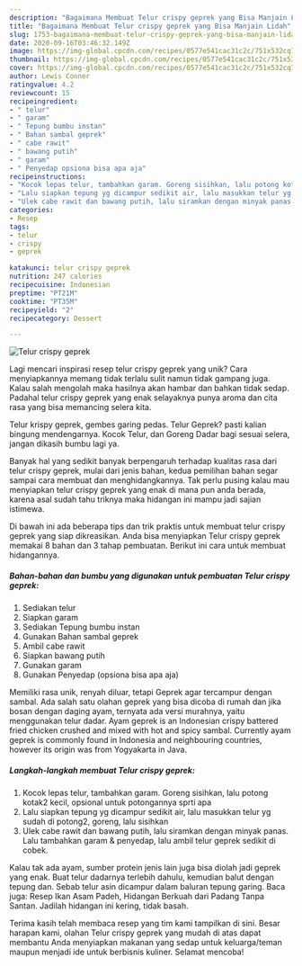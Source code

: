 ```yaml
---
description: "Bagaimana Membuat Telur crispy geprek yang Bisa Manjain Lidah"
title: "Bagaimana Membuat Telur crispy geprek yang Bisa Manjain Lidah"
slug: 1753-bagaimana-membuat-telur-crispy-geprek-yang-bisa-manjain-lidah
date: 2020-09-16T03:46:32.149Z
image: https://img-global.cpcdn.com/recipes/0577e541cac31c2c/751x532cq70/telur-crispy-geprek-foto-resep-utama.jpg
thumbnail: https://img-global.cpcdn.com/recipes/0577e541cac31c2c/751x532cq70/telur-crispy-geprek-foto-resep-utama.jpg
cover: https://img-global.cpcdn.com/recipes/0577e541cac31c2c/751x532cq70/telur-crispy-geprek-foto-resep-utama.jpg
author: Lewis Conner
ratingvalue: 4.2
reviewcount: 15
recipeingredient:
- " telur"
- " garam"
- " Tepung bumbu instan"
- " Bahan sambal geprek"
- " cabe rawit"
- " bawang putih"
- " garam"
- " Penyedap opsiona bisa apa aja"
recipeinstructions:
- "Kocok lepas telur, tambahkan garam. Goreng sisihkan, lalu potong kotak2 kecil, opsional untuk potongannya sprti apa"
- "Lalu siapkan tepung yg dicampur sedikit air, lalu masukkan telur yg sudah di potong2, goreng, lalu sisihkan"
- "Ulek cabe rawit dan bawang putih, lalu siramkan dengan minyak panas. Lalu tambahkan garam &amp; penyedap, lalu ambil telur geprek sedikit di cobek."
categories:
- Resep
tags:
- telur
- crispy
- geprek

katakunci: telur crispy geprek 
nutrition: 247 calories
recipecuisine: Indonesian
preptime: "PT21M"
cooktime: "PT35M"
recipeyield: "2"
recipecategory: Dessert

---
```



![Telur crispy geprek](https://img-global.cpcdn.com/recipes/0577e541cac31c2c/751x532cq70/telur-crispy-geprek-foto-resep-utama.jpg)

Lagi mencari inspirasi resep telur crispy geprek yang unik? Cara menyiapkannya memang tidak terlalu sulit namun tidak gampang juga. Kalau salah mengolah maka hasilnya akan hambar dan bahkan tidak sedap. Padahal telur crispy geprek yang enak selayaknya punya aroma dan cita rasa yang bisa memancing selera kita.

Telur krispy geprek, gembes garing pedas. Telur Geprek? pasti kalian bingung mendengarnya. Kocok Telur, dan Goreng Dadar bagi sesuai selera, jangan dikasih bumbu lagi ya.

Banyak hal yang sedikit banyak berpengaruh terhadap kualitas rasa dari telur crispy geprek, mulai dari jenis bahan, kedua pemilihan bahan segar sampai cara membuat dan menghidangkannya. Tak perlu pusing kalau mau menyiapkan telur crispy geprek yang enak di mana pun anda berada, karena asal sudah tahu triknya maka hidangan ini mampu jadi sajian istimewa.


Di bawah ini ada beberapa tips dan trik praktis untuk membuat telur crispy geprek yang siap dikreasikan. Anda bisa menyiapkan Telur crispy geprek memakai 8 bahan dan 3 tahap pembuatan. Berikut ini cara untuk membuat hidangannya.

<!--inarticleads1-->

##### Bahan-bahan dan bumbu yang digunakan untuk pembuatan Telur crispy geprek:

1. Sediakan  telur
1. Siapkan  garam
1. Sediakan  Tepung bumbu instan
1. Gunakan  Bahan sambal geprek
1. Ambil  cabe rawit
1. Siapkan  bawang putih
1. Gunakan  garam
1. Gunakan  Penyedap (opsiona bisa apa aja)


Memiliki rasa unik, renyah diluar, tetapi Geprek agar tercampur dengan sambal. Ada salah satu olahan geprek yang bisa dicoba di rumah dan jika bosan dengan daging ayam, ternyata ada versi murahnya, yaitu menggunakan telur dadar. Ayam geprek is an Indonesian crispy battered fried chicken crushed and mixed with hot and spicy sambal. Currently ayam geprek is commonly found in Indonesia and neighbouring countries, however its origin was from Yogyakarta in Java. 

<!--inarticleads2-->

##### Langkah-langkah membuat Telur crispy geprek:

1. Kocok lepas telur, tambahkan garam. Goreng sisihkan, lalu potong kotak2 kecil, opsional untuk potongannya sprti apa
1. Lalu siapkan tepung yg dicampur sedikit air, lalu masukkan telur yg sudah di potong2, goreng, lalu sisihkan
1. Ulek cabe rawit dan bawang putih, lalu siramkan dengan minyak panas. Lalu tambahkan garam &amp; penyedap, lalu ambil telur geprek sedikit di cobek.


Kalau tak ada ayam, sumber protein jenis lain juga bisa diolah jadi geprek yang enak. Buat telur dadarnya terlebih dahulu, kemudian balut dengan tepung dan. Sebab telur asin dicampur dalam baluran tepung garing. Baca juga: Resep Ikan Asam Padeh, Hidangan Berkuah dari Padang Tanpa Santan. Jadilah hidangan ini kering, tidak basah. 

Terima kasih telah membaca resep yang tim kami tampilkan di sini. Besar harapan kami, olahan Telur crispy geprek yang mudah di atas dapat membantu Anda menyiapkan makanan yang sedap untuk keluarga/teman maupun menjadi ide untuk berbisnis kuliner. Selamat mencoba!
